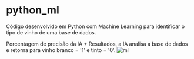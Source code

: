 # python_ml
Código desenvolvido em Python com Machine Learning para identificar o tipo de vinho de uma base de dados. 

Porcentagem de precisão da IA + Resultados, a IA analisa a base de dados e retorna para vinho branco = '1' e tinto = '0'.
![ml](https://github.com/GustavoLanna11/python_ml/assets/99662123/08ebb958-5bc5-4fe8-bfbd-3f105cbbf7da)
